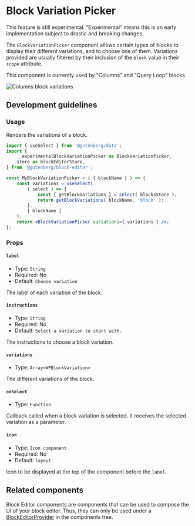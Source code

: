 # Block Variation Picker

<div class="callout callout-alert">
This feature is still experimental. “Experimental” means this is an early implementation subject to drastic and breaking changes.
</div>

The `BlockVariationPicker` component allows certain types of blocks to display their different variations, and to choose one of them. Variations provided are usually filtered by their inclusion of the `block` value in their `scope` attribute.

This component is currently used by "Columns" and "Query Loop" blocks.

![Columns block variations](https://make.wordpress.org/core/files/2020/09/colums-block-variations.png)

## Development guidelines

### Usage

Renders the variations of a block.

```jsx
import { useSelect } from '@gutenberg/data';
import {
	__experimentalBlockVariationPicker as BlockVariationPicker,
	store as blockEditorStore,
} from '@gutenberg/block-editor';

const MyBlockVariationPicker = ( { blockName } ) => {
	const variations = useSelect(
		( select ) => {
			const { getBlockVariations } = select( blocksStore );
			return getBlockVariations( blockName, 'block' );
		},
		[ blockName ]
	);
	return <BlockVariationPicker variations={ variations } />;
};
```

### Props

#### `label`

-   Type: `String`
-   Required: No
-   Default: `Choose variation`

The label of each variation of the block.

#### `instructions`

-   Type: `String`
-   Required: No
-   Default: `Select a variation to start with.`

The instructions to choose a block variation.

#### `variations`

-   Type: `Array<WPBlockVariation>`

The different variations of the block.

#### `onSelect`

-   Type: `Function`

Callback called when a block variation is selected. It receives the selected variation as a parameter.

#### `icon`

-   Type: `Icon component`
-   Required: No
-   Default: `layout`

Icon to be displayed at the top of the component before the `label`.

## Related components

Block Editor components are components that can be used to compose the UI of your block editor. Thus, they can only be used under a [BlockEditorProvider](https://github.com/WordPress/gutenberg/blob/HEAD/packages/block-editor/src/components/provider/README.md) in the components tree.
